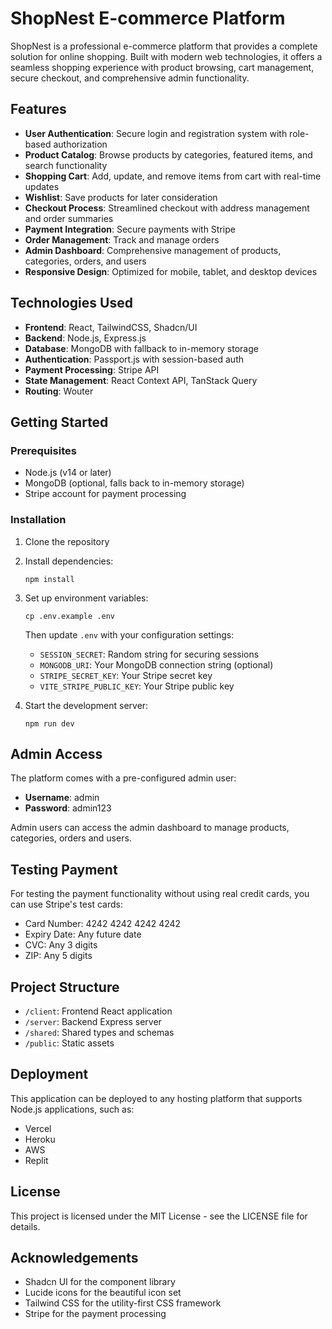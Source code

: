# ShopNest E-commerce Platform

ShopNest is a professional e-commerce platform that provides a complete solution for online shopping. Built with modern web technologies, it offers a seamless shopping experience with product browsing, cart management, secure checkout, and comprehensive admin functionality.

## Features

- **User Authentication**: Secure login and registration system with role-based authorization
- **Product Catalog**: Browse products by categories, featured items, and search functionality
- **Shopping Cart**: Add, update, and remove items from cart with real-time updates
- **Wishlist**: Save products for later consideration
- **Checkout Process**: Streamlined checkout with address management and order summaries
- **Payment Integration**: Secure payments with Stripe
- **Order Management**: Track and manage orders
- **Admin Dashboard**: Comprehensive management of products, categories, orders, and users
- **Responsive Design**: Optimized for mobile, tablet, and desktop devices

## Technologies Used

- **Frontend**: React, TailwindCSS, Shadcn/UI
- **Backend**: Node.js, Express.js
- **Database**: MongoDB with fallback to in-memory storage
- **Authentication**: Passport.js with session-based auth
- **Payment Processing**: Stripe API
- **State Management**: React Context API, TanStack Query
- **Routing**: Wouter

## Getting Started

### Prerequisites

- Node.js (v14 or later)
- MongoDB (optional, falls back to in-memory storage)
- Stripe account for payment processing

### Installation

1. Clone the repository
2. Install dependencies:
   ```
   npm install
   ```
3. Set up environment variables:
   ```
   cp .env.example .env
   ```
   Then update `.env` with your configuration settings:
   - `SESSION_SECRET`: Random string for securing sessions
   - `MONGODB_URI`: Your MongoDB connection string (optional)
   - `STRIPE_SECRET_KEY`: Your Stripe secret key
   - `VITE_STRIPE_PUBLIC_KEY`: Your Stripe public key

4. Start the development server:
   ```
   npm run dev
   ```

## Admin Access

The platform comes with a pre-configured admin user:
- **Username**: admin
- **Password**: admin123

Admin users can access the admin dashboard to manage products, categories, orders and users.

## Testing Payment

For testing the payment functionality without using real credit cards, you can use Stripe's test cards:
- Card Number: 4242 4242 4242 4242
- Expiry Date: Any future date
- CVC: Any 3 digits
- ZIP: Any 5 digits

## Project Structure

- `/client`: Frontend React application
- `/server`: Backend Express server
- `/shared`: Shared types and schemas
- `/public`: Static assets

## Deployment

This application can be deployed to any hosting platform that supports Node.js applications, such as:
- Vercel
- Heroku
- AWS
- Replit

## License

This project is licensed under the MIT License - see the LICENSE file for details.

## Acknowledgements

- Shadcn UI for the component library
- Lucide icons for the beautiful icon set
- Tailwind CSS for the utility-first CSS framework
- Stripe for the payment processing